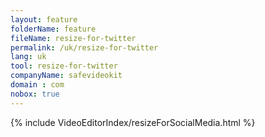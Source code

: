 ```yaml
---
layout: feature
folderName: feature
fileName: resize-for-twitter
permalink: /uk/resize-for-twitter
lang: uk
tool: resize-for-twitter
companyName: safevideokit
domain : com
nobox: true
---
```


{% include VideoEditorIndex/resizeForSocialMedia.html %}

   